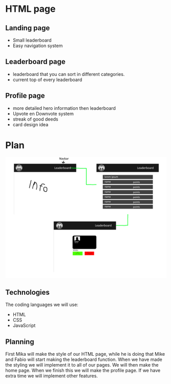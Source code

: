 # HTML page

## Landing page
- Small leaderboard
- Easy navigation system

## Leaderboard page
- leaderboard that you can sort in different categories.
- current top of every leaderboard

## Profile page
- more detailed hero information then leaderboard
- Upvote en Downvote system
- streak of good deeds
- card design idea

# Plan
<img src="example.png" alt="example of our plan">

## Technologies
The coding languages we will use:
- HTML
- CSS
- JavaScript

## Planning
First Mika will make the style of our HTML page, while he is doing that Mike and Fabio will start making the leaderboard function. When we have made the styling we will implement it to all of our pages. We will then make the home page. When we finish this we will make the profile page. If we have extra time we will implement other features.